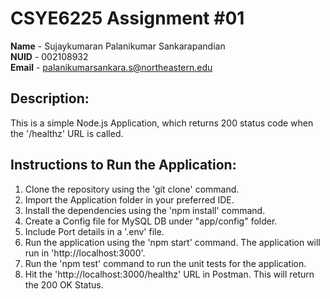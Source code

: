 # CSYE6225 Assignment #01

**Name**  - Sujaykumaran Palanikumar Sankarapandian<br/>
**NUID**  - 002108932<br/>
**Email** - palanikumarsankara.s@northeastern.edu 

## Description:

This is a simple Node.js Application, which returns 200 status code when the '/healthz' URL is called. 

## Instructions to Run the Application:

1. Clone the repository using the 'git clone' command.
2. Import the Application folder in your preferred IDE.
3. Install the dependencies using the 'npm install' command.
4. Create a Config file for MySQL DB under "app/config" folder.
5. Include Port details in a '.env' file.
6. Run the application using the 'npm start' command. The application will run in 'http://localhost:3000'.
7. Run the 'npm test' command to run the unit tests for the application.
8. Hit the 'http://localhost:3000/healthz' URL in Postman. This will return the 200 OK Status.